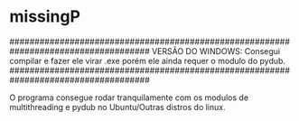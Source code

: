 # missingP

####################################################################################
VERSÃO DO WINDOWS:
Consegui compilar e fazer ele virar .exe porém ele ainda requer o modulo do pydub.
####################################################################################

O programa consegue rodar tranquilamente com os modulos de multithreading e pydub no Ubuntu/Outras distros do linux.
